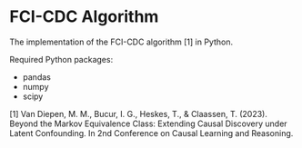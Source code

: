 # FCI-CDC Algorithm

The implementation of the FCI-CDC algorithm [1] in Python.

Required Python packages:
* pandas
* numpy
* scipy

[1] Van Diepen, M. M., Bucur, I. G., Heskes, T., & Claassen, T. (2023). Beyond the Markov Equivalence Class: Extending Causal Discovery under Latent Confounding. In 2nd Conference on Causal Learning and Reasoning.
